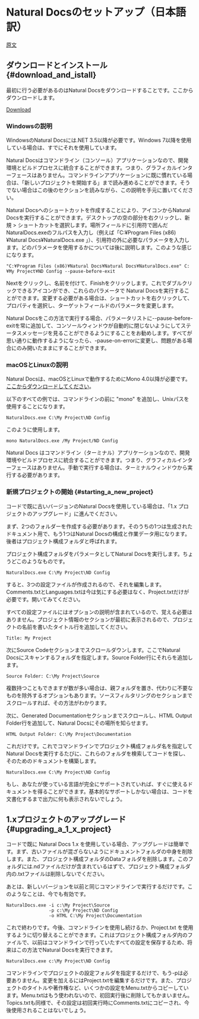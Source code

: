# Natural Docsのセットアップ（日本語訳）

[原文](https://www.naturaldocs.org/getting_started/getting_set_up/)

## ダウンロードとインストール {#download_and_istall}

最初に行う必要があるのはNatural Docsをダウンロードすることです。ここからダウンロードします。

[Download](https://www.naturaldocs.org/download)

### Windowsの説明

WindowsのNatural Docsには.NET 3.5以降が必要です。Windows 7以降を使用している場合は、すでにそれを使用しています。

Natural Docsはコマンドライン（コンソール）アプリケーションなので、開発環境とビルドプロセスに統合することができます。つまり、グラフィカルインターフェースはありません。コマンドラインアプリケーションに既に慣れている場合は、「新しいプロジェクトを開始する」まで読み進めることができます。そうでない場合はこの後のセクションを読みながら、この説明を手元に置いてください。

Natural Docsへのショートカットを作成することにより、アイコンからNatural Docsを実行することができます。デスクトップの空の部分を右クリックし、新規 > ショートカットを選択します。場所フィールドに引用符で囲んだNaturalDocs.exeのフルパスを入力し（例えば「C:¥Program Files (x86)¥Natural Docs¥NaturalDocs.exe 」）、引用符の外に必要なパラメータを入力します。どのパラメータを使用するかについては後に説明します。このような感じになります。

```
"C:¥Program Files (x86)¥Natural Docs¥Natural Docs¥NaturalDocs.exe" C:¥My Project¥ND Config --pause-before-exit
```

Nextをクリックし、名前を付けて、Finishをクリックします。これでダブルクリックできるアイコンができ、これらのパラメータで Natural Docsを実行することができます。変更する必要がある場合は、ショートカットを右クリックして、プロパティを選択し、ターゲットフィールドのパラメータを変更します。

Natural Docsをこの方法で実行する場合、パラメータリストに--pause-before-exitを常に追加して、コンソールウィンドウが自動的に閉じないようにしてステータスメッセージを見ることができるようにすることをお勧めします。すべてが思い通りに動作するようになったら、-pause-on-errorに変更し、問題がある場合にのみ開いたままにすることができます。

### macOSとLinuxの説明

Natural Docsは、macOSとLinuxで動作するためにMono 4.0以降が必要です。[ここからダウンロードしてください](http://www.mono-project.com/download)。

以下のすべての例では、コマンドラインの前に "mono" を追加し、Unixパスを使用することになります。

```
NaturalDocs.exe C:\My Project\ND Config
```

このように使用します。

```
mono NaturalDocs.exe /My Project/ND Config
```

Natural Docs はコマンドライン（ターミナル）アプリケーションなので、開発環境やビルドプロセスに統合することができます。つまり、グラフィカルインターフェースはありません。手動で実行する場合は、ターミナルウィンドウから実行する必要があります。

### 新規プロジェクトの開始 {#starting_a_new_project}

コードで既に古いバージョンのNatural Docsを使用している場合は、「1.x プロジェクトのアップグレード」に進んでください。

まず、2つのフォルダーを作成する必要があります。そのうちの1つは生成されたドキュメント用で、もう1つはNatural Docsの構成と作業データ用になります。後者はプロジェクト構成フォルダと呼ばれます。

プロジェクト構成フォルダをパラメータとしてNatural Docsを実行します。ちょうどこのようなものです。

```
NaturalDocs.exe C:\My Project\ND Config
```

すると、3つの設定ファイルが作成されるので、それを編集します。Comments.txtとLanguages.txtは今は気にする必要はなく、Project.txtだけが必要です。開いてみてください。

すべての設定ファイルにはオプションの説明が含まれているので、覚える必要はありません。プロジェクト情報のセクションが最初に表示されるので、プロジェクトの名前を書いたタイトル行を追加してください。

```
Title: My Project
```

次にSource Codeセクションまでスクロールダウンします。ここでNatural Docsにスキャンするフォルダを指定します。Source Folder行にそれらを追加します。

```
Source Folder: C:\My Project\Source
```

複数持つこともできますが数が多い場合は、親フォルダを置き、代わりに不要なものを除外するオプションもあります。ソースフィルタリングのセクションまでスクロールすれば、その方法がわかります。

次に、Generated Documentationセクションまでスクロールし、HTML Output Folder行を追加して、Natural Docsにその場所を知らせます。

```
HTML Output Folder: C:\My Project\Documentation
```

これだけです。これでコマンドラインでプロジェクト構成フォルダ名を指定してNatural Docsを実行するたびに、これらのフォルダを検索してコードを探し、そのためのドキュメントを構築します。

```
NaturalDocs.exe C:\My Project\ND Config
```

もし、あなたが使っている言語が完全にサポートされていれば、すぐに使えるドキュメントを得ることができます。基本的なサポートしかない場合は、コードを文書化するまで出力に何も表示されないでしょう。

## 1.xプロジェクトのアップグレード {#upgrading_a_1_x_project}

コードで既に Natural Docs 1.x を使用している場合、アップグレードは簡単です。まず、古いファイルが混ざらないようにドキュメントフォルダの中身を削除します。また、プロジェクト構成フォルダのDataフォルダを削除します。このフォルダには.ndファイルだけが含まれているはずで、プロジェクト構成フォルダ内の.txtファイルは削除しないでください。

あとは、新しいバージョンを以前と同じコマンドラインで実行するだけです。このようなことは、今でも有効です。

```
NaturalDocs.exe -i c:\My Project\Source
                -p c:\My Project\ND Config
                -o HTML C:\My Project\Documentation
```

これで終わりです。今後、コマンドラインを使用し続けるか、Project.txt を使用するように切り替えることができます。これはプロジェクト構成フォルダ内のファイルで、以前はコマンドラインで行っていたすべての設定を保存するため、将来はこの方法でNatural Docsを実行できます。

```
NaturalDocs.exe c:\My Project\ND Config
```

コマンドラインでプロジェクトの設定フォルダを指定するだけで、もう-pは必要ありません。変更を加えるにはProject.txtを編集するだけです。また、プロジェクトのタイトルや著作権など、いくつかの設定をMenu.txtからコピーしています。Menu.txtはもう使われないので、初回実行後に削除してもかまいません。Topics.txtも同様で、その設定は初回実行時にComments.txtにコピーされ、今後使用されることはないでしょう。
